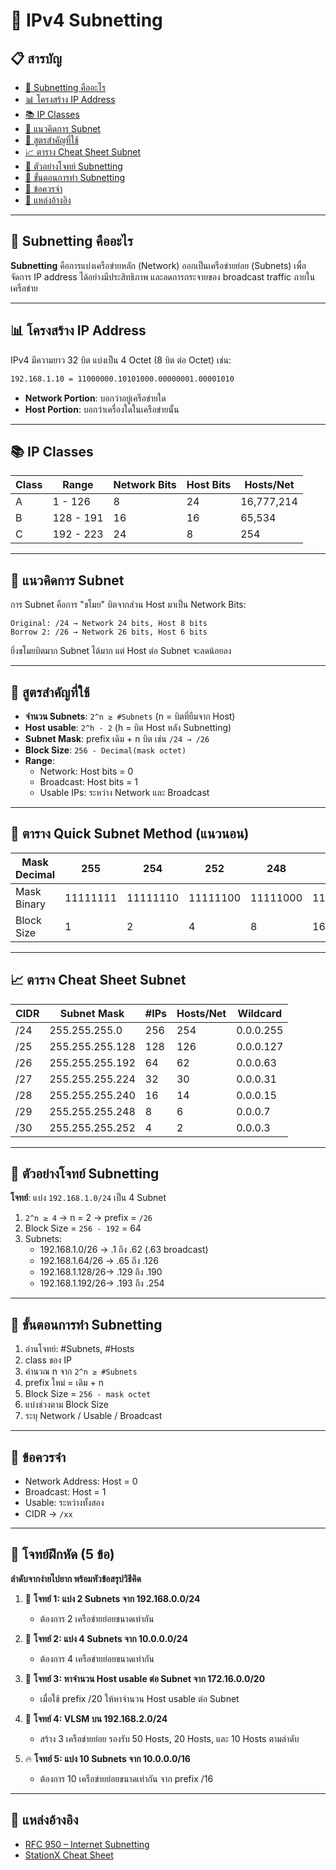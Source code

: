 # 📡 IPv4 Subnetting

## 📋 สารบัญ
- [🔎 Subnetting คืออะไร](#subnetting-คืออะไร)
- [📊 โครงสร้าง IP Address](#โครงสร้าง-ip-address)
- [📚 IP Classes](#ip-classes)
- [🧠 แนวคิดการ Subnet](#แนวคิดการ-subnet)
- [📐 สูตรสำคัญที่ใช้](#สูตรสำคัญที่ใช้)
- [📈 ตาราง Cheat Sheet Subnet](#ตาราง-cheat-sheet-subnet)
- [🧪 ตัวอย่างโจทย์ Subnetting](#ตัวอย่างโจทย์-subnetting)
- [🔧 ขั้นตอนการทำ Subnetting](#ขั้นตอนการทำ-subnetting)
- [📌 ข้อควรจำ](#ข้อควรจำ)
- [🔗 แหล่งอ้างอิง](#แหล่งอ้างอิง)

---

## 🔎 Subnetting คืออะไร

**Subnetting** คือการแบ่งเครือข่ายหลัก (Network) ออกเป็นเครือข่ายย่อย (Subnets) เพื่อจัดการ IP address ได้อย่างมีประสิทธิภาพ และลดการกระจายของ broadcast traffic ภายในเครือข่าย

---

## 📊 โครงสร้าง IP Address

IPv4 มีความยาว 32 บิต แบ่งเป็น 4 Octet (8 บิต ต่อ Octet) เช่น:
```bash
192.168.1.10 = 11000000.10101000.00000001.00001010
```
- **Network Portion**: บอกว่าอยู่เครือข่ายใด
- **Host Portion**: บอกว่าเครื่องใดในเครือข่ายนั้น

---

## 📚 IP Classes

| Class | Range       | Network Bits | Host Bits | Hosts/Net   |
|-------|-------------|--------------|-----------|-------------|
| A     | 1 - 126     | 8            | 24        | 16,777,214  |
| B     | 128 - 191   | 16           | 16        | 65,534      |
| C     | 192 - 223   | 24           | 8         | 254         |

---

## 🧠 แนวคิดการ Subnet

การ Subnet คือการ "ขโมย" บิตจากส่วน Host มาเป็น Network Bits:

```text
Original: /24 → Network 24 bits, Host 8 bits
Borrow 2: /26 → Network 26 bits, Host 6 bits
```

ยิ่งขโมยบิตมาก Subnet ได้มาก แต่ Host ต่อ Subnet จะลดน้อยลง

---

## 📐 สูตรสำคัญที่ใช้

- **จำนวน Subnets**: `2^n ≥ #Subnets` (n = บิตที่ยืมจาก Host)
- **Host usable**: `2^h - 2` (h = บิต Host หลัง Subnetting)
- **Subnet Mask**: prefix เดิม + n บิต เช่น `/24 → /26`
- **Block Size**: `256 - Decimal(mask octet)`
- **Range**:
  - Network: Host bits = 0
  - Broadcast: Host bits = 1
  - Usable IPs: ระหว่าง Network และ Broadcast

---

## 📝 ตาราง Quick Subnet Method (แนวนอน)

| Mask Decimal | 255 | 254 | 252 | 248 | 240 | 224 | 192 | 128 |
|--------------|-----|-----|-----|-----|-----|-----|-----|-----|
| Mask Binary  |11111111|11111110|11111100|11111000|11110000|11100000|11000000|10000000|
| Block Size   | 1   | 2   | 4   | 8   | 16  | 32  | 64  | 128 |

---

## 📈 ตาราง Cheat Sheet Subnet

| CIDR | Subnet Mask     | #IPs | Hosts/Net | Wildcard   |
|------|-----------------|------|-----------|------------|
| /24  |255.255.255.0    | 256  | 254       |0.0.0.255   |
| /25  |255.255.255.128  | 128  | 126       |0.0.0.127   |
| /26  |255.255.255.192  | 64   | 62        |0.0.0.63    |
| /27  |255.255.255.224  | 32   | 30        |0.0.0.31    |
| /28  |255.255.255.240  | 16   | 14        |0.0.0.15    |
| /29  |255.255.255.248  | 8    | 6         |0.0.0.7     |
| /30  |255.255.255.252  | 4    | 2         |0.0.0.3     |

---

## 🧪 ตัวอย่างโจทย์ Subnetting

**โจทย์**: แบ่ง `192.168.1.0/24` เป็น 4 Subnet

1. `2^n ≥ 4` → n = 2 → prefix = `/26`
2. Block Size = `256 - 192` = 64
3. Subnets:
   - 192.168.1.0/26  → .1 ถึง .62 (.63 broadcast)
   - 192.168.1.64/26 → .65 ถึง .126
   - 192.168.1.128/26→ .129 ถึง .190
   - 192.168.1.192/26→ .193 ถึง .254

---

## 🔧 ขั้นตอนการทำ Subnetting

1. อ่านโจทย์: #Subnets, #Hosts
2. class ของ IP
3. คำนวณ n จาก `2^n ≥ #Subnets`
4. prefix ใหม่ = เดิม + n
5. Block Size = `256 - mask octet`
6. แบ่งช่วงตาม Block Size
7. ระบุ Network / Usable / Broadcast

---

## 📌 ข้อควรจำ

- Network Address: Host = 0
- Broadcast: Host = 1
- Usable: ระหว่างทั้งสอง
- CIDR → `/xx`

---

## 📝 โจทย์ฝึกหัด (5 ข้อ)
**ลำดับจากง่ายไปยาก พร้อมหัวข้อสรุปวิธีคิด**

1. 🏁 **โจทย์ 1: แบ่ง 2 Subnets จาก 192.168.0.0/24**
   - ต้องการ 2 เครือข่ายย่อยขนาดเท่ากัน

2. 🥈 **โจทย์ 2: แบ่ง 4 Subnets จาก 10.0.0.0/24**
   - ต้องการ 4 เครือข่ายย่อยขนาดเท่ากัน

3. 🥉 **โจทย์ 3: หาจำนวน Host usable ต่อ Subnet จาก 172.16.0.0/20**
   - เมื่อใช้ prefix /20 ให้หาจำนวน Host usable ต่อ Subnet

4. 🎯 **โจทย์ 4: VLSM บน 192.168.2.0/24**
   - สร้าง 3 เครือข่ายย่อย รองรับ 50 Hosts, 20 Hosts, และ 10 Hosts ตามลำดับ

5. 🔥 **โจทย์ 5: แบ่ง 10 Subnets จาก 10.0.0.0/16**
   - ต้องการ 10 เครือข่ายย่อยขนาดเท่ากัน จาก prefix /16

---

## 🔗 แหล่งอ้างอิง

- [RFC 950 – Internet Subnetting](https://datatracker.ietf.org/doc/html/rfc950)
- [StationX Cheat Sheet](https://www.stationx.net/category/cheat-sheets/)

